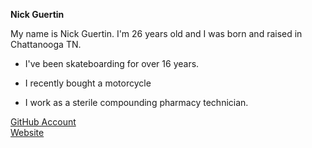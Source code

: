 

**Nick Guertin**

  My name is Nick Guertin. I'm 26 years old and I was born and raised in Chattanooga TN.

+ I've been skateboarding for over 16 years.

+ I recently bought a motorcycle

+ I work as a sterile compounding pharmacy technician.


[GitHub Account](https://github.com/NickGuertin)
<br>
[Website](https://nickguertin.netlify.com/)

